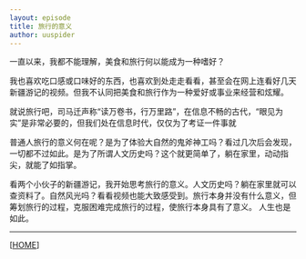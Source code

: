 ```yaml
---
layout: episode
title: 旅行的意义
author: uuspider
---
```

一直以来，我都不能理解，美食和旅行何以能成为一种嗜好？

我也喜欢吃口感或口味好的东西，也喜欢到处走走看看，甚至会在网上连看好几天新疆游记的视频。但我不认同把美食和旅行作为一种爱好或事业来经营和炫耀。

就说旅行吧，司马迁声称“读万卷书，行万里路”，在信息不畅的古代，“眼见为实”是非常必要的，但我们处在信息时代，仅仅为了考证一件事就

普通人旅行的意义何在呢？是为了体验大自然的鬼斧神工吗？看过几次后会发现，一切都不过如此。是为了所谓人文历史吗？这个就更简单了，躺在家里，动动指尖，就能了如指掌。

看两个小伙子的新疆游记，我开始思考旅行的意义。人文历史吗？躺在家里就可以查资料了。自然风光吗？看看视频也能大致感受到。旅行本身并没有什么意义，但筹划旅行的过程，克服困难完成旅行的过程，使旅行本身具有了意义。
人生也是如此。

***

[[HOME][episode]]

[episode]:http://about.uuspider.com/2019/06/02/episodeindex.html
[ref01]:https://www.zhihu.com/question/49688722/answer/1260631557
